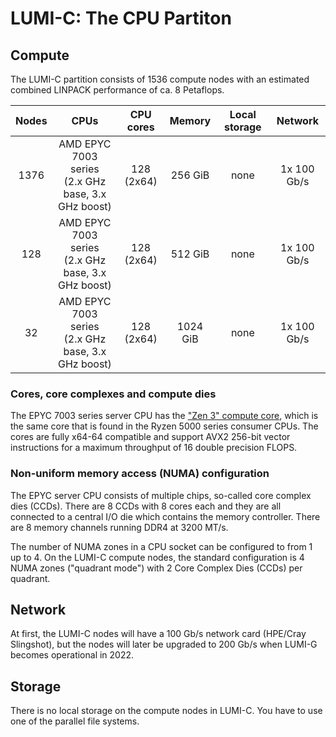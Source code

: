 # LUMI-C: The CPU Partiton

## Compute

The LUMI-C partition consists of 1536 compute nodes with an estimated combined
LINPACK performance of ca. 8 Petaflops.

| Nodes | CPUs                                                  | CPU cores     | Memory   | Local storage | Network     |
| :---: | :---------------------------------------------------: | :-----------: | :------: | :-----------: | :---------: |
| 1376  | AMD EPYC 7003 series<br>(2.x GHz base, 3.x GHz boost) | 128<br>(2x64) | 256 GiB  | none          | 1x 100 Gb/s |
| 128   | AMD EPYC 7003 series<br>(2.x GHz base, 3.x GHz boost) | 128<br>(2x64) | 512 GiB  | none          | 1x 100 Gb/s |
| 32    | AMD EPYC 7003 series<br>(2.x GHz base, 3.x GHz boost) | 128<br>(2x64) | 1024 GiB | none          | 1x 100 Gb/s |


### Cores, core complexes and compute dies

The EPYC 7003 series server CPU has the ["Zen 3" compute core][1], which is the
same core that is found in the Ryzen 5000 series consumer CPUs. The cores are
fully x64-64 compatible and support AVX2 256-bit vector instructions for a
maximum throughput of 16 double precision FLOPS.

[1]: https://en.wikipedia.org/wiki/Zen_3

### Non-uniform memory access (NUMA) configuration

The EPYC server CPU consists of multiple chips, so-called core complex dies
(CCDs). There are 8 CCDs with 8 cores each and they are all connected to a
central I/O die which contains the memory controller. There are 8 memory
channels running DDR4 at 3200 MT/s.

The number of NUMA zones in a CPU socket can be configured to from 1 up to 4. On
the LUMI-C compute nodes, the standard configuration is 4 NUMA zones
("quadrant mode") with 2 Core Complex Dies (CCDs) per quadrant.

## Network

At first, the LUMI-C nodes will have a 100 Gb/s network card (HPE/Cray 
Slingshot), but the nodes will later be upgraded to 200 Gb/s when LUMI-G
becomes operational in 2022.

## Storage

There is no local storage on the compute nodes in LUMI-C. You have to use one of
the parallel file systems.
